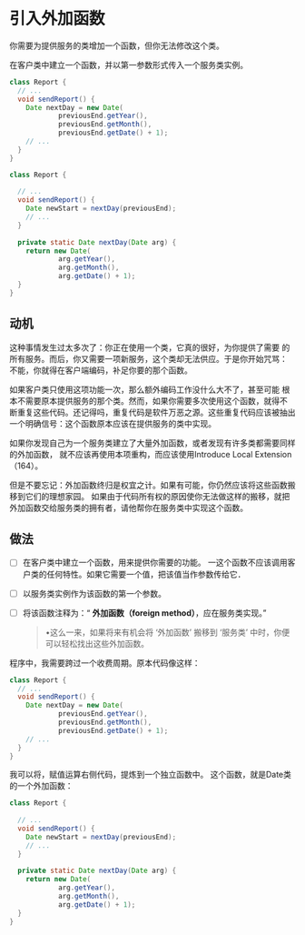 # 引入外加函数

你需要为提供服务的类增加一个函数，但你无法修改这个类。


在客户类中建立一个函数，并以第一参数形式传入一个服务类实例。
```java
class Report {
  // ...
  void sendReport() {
    Date nextDay = new Date(
            previousEnd.getYear(), 
            previousEnd.getMonth(), 
            previousEnd.getDate() + 1);
    // ...
  }
}
```

```java
class Report {
    
  // ...
  void sendReport() {
    Date newStart = nextDay(previousEnd);
    // ...
  }
  
  private static Date nextDay(Date arg) {
    return new Date(
            arg.getYear(), 
            arg.getMonth(), 
            arg.getDate() + 1);
  }
}
```


## 动机
这种事情发生过太多次了：你正在使用一个类，它真的很好，为你提供了需要
的所有服务。而后，你又需要一项新服务，这个类却无法供应。于是你开始咒骂：
不能，你就得在客户端编码，补足你要的那个函数。

如果客户类只使用这项功能一次，那么额外编码工作没什么大不了，甚至可能
根本不需要原本提供服务的那个类。然而，如果你需要多次使用这个函数，就得不
断重复这些代码。还记得吗，重复代码是软件万恶之源。这些重复代码应该被抽出
一个明确信号：这个函数原本应该在提供服务的类中实现。

如果你发现自己为一个服务类建立了大量外加函数，或者发现有许多类都需要同样的外加函数，
就不应该再使用本项重构，而应该使用Introduce Local Extension（164）。

但是不要忘记：外加函数终归是权宜之计。如果有可能，你仍然应该将这些函数搬移到它们的理想家园。
如果由于代码所有权的原因使你无法做这样的搬移，就把外加函数交给服务类的拥有者，请他帮你在服务类中实现这个函数。


## 做法
-[ ]  在客户类中建立一个函数，用来提供你需要的功能。
一这个函数不应该调用客户类的任何特性。如果它需要一个值，把该值当作参数传给它．
-[ ]  以服务类实例作为该函数的第一个参数。
-[ ]  将该函数注释为：“ **外加函数（foreign method）**，应在服务类实现。”
   >•这么一来，如果将来有机会将 ‘外加函数’ 搬移到 ‘服务类’ 中时，你便可以轻松找出这些外加函数。

 
程序中，我需要跨过一个收费周期。原本代码像这样：
```java
class Report {
  // ...
  void sendReport() {
    Date nextDay = new Date(
            previousEnd.getYear(), 
            previousEnd.getMonth(), 
            previousEnd.getDate() + 1);
    // ...
  }
}
```

我可以将，赋值运算右侧代码，提炼到一个独立函数中。
这个函数，就是Date类的一个外加函数：
```java
class Report {
    
  // ...
  void sendReport() {
    Date newStart = nextDay(previousEnd);
    // ...
  }
  
  private static Date nextDay(Date arg) {
    return new Date(
            arg.getYear(), 
            arg.getMonth(), 
            arg.getDate() + 1);
  }
}
```